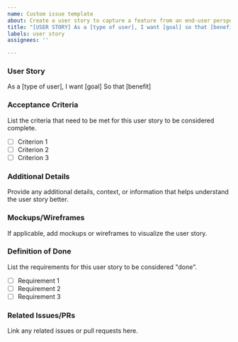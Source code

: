 ```yaml
---
name: Custom issue template
about: Create a user story to capture a feature from an end-user perspective
title: "[USER STORY] As a [type of user], I want [goal] so that [benefit]"
labels: user story
assignees: ''

---
```


### User Story
As a [type of user],
I want [goal]
So that [benefit]

### Acceptance Criteria
List the criteria that need to be met for this user story to be considered complete.

- [ ] Criterion 1
- [ ] Criterion 2
- [ ] Criterion 3

### Additional Details
Provide any additional details, context, or information that helps understand the user story better.

### Mockups/Wireframes
If applicable, add mockups or wireframes to visualize the user story.

### Definition of Done
List the requirements for this user story to be considered "done".

- [ ] Requirement 1
- [ ] Requirement 2
- [ ] Requirement 3

### Related Issues/PRs
Link any related issues or pull requests here.
